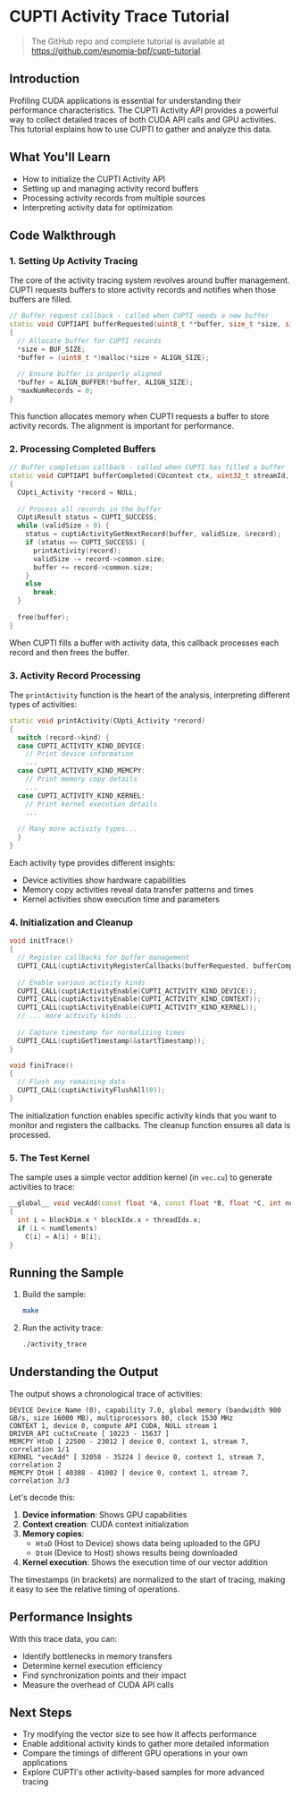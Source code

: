 # CUPTI Activity Trace Tutorial

> The GitHub repo and complete tutorial is available at <https://github.com/eunomia-bpf/cupti-tutorial>.

## Introduction

Profiling CUDA applications is essential for understanding their performance characteristics. The CUPTI Activity API provides a powerful way to collect detailed traces of both CUDA API calls and GPU activities. This tutorial explains how to use CUPTI to gather and analyze this data.

## What You'll Learn

- How to initialize the CUPTI Activity API
- Setting up and managing activity record buffers
- Processing activity records from multiple sources
- Interpreting activity data for optimization

## Code Walkthrough

### 1. Setting Up Activity Tracing

The core of the activity tracing system revolves around buffer management. CUPTI requests buffers to store activity records and notifies when those buffers are filled.

```cpp
// Buffer request callback - called when CUPTI needs a new buffer
static void CUPTIAPI bufferRequested(uint8_t **buffer, size_t *size, size_t *maxNumRecords)
{
  // Allocate buffer for CUPTI records
  *size = BUF_SIZE;
  *buffer = (uint8_t *)malloc(*size + ALIGN_SIZE);
  
  // Ensure buffer is properly aligned
  *buffer = ALIGN_BUFFER(*buffer, ALIGN_SIZE);
  *maxNumRecords = 0;
}
```

This function allocates memory when CUPTI requests a buffer to store activity records. The alignment is important for performance.

### 2. Processing Completed Buffers

```cpp
// Buffer completion callback - called when CUPTI has filled a buffer
static void CUPTIAPI bufferCompleted(CUcontext ctx, uint32_t streamId, uint8_t *buffer, size_t size, size_t validSize)
{
  CUpti_Activity *record = NULL;
  
  // Process all records in the buffer
  CUptiResult status = CUPTI_SUCCESS;
  while (validSize > 0) {
    status = cuptiActivityGetNextRecord(buffer, validSize, &record);
    if (status == CUPTI_SUCCESS) {
      printActivity(record);
      validSize -= record->common.size;
      buffer += record->common.size;
    }
    else
      break;
  }
  
  free(buffer);
}
```

When CUPTI fills a buffer with activity data, this callback processes each record and then frees the buffer.

### 3. Activity Record Processing

The `printActivity` function is the heart of the analysis, interpreting different types of activities:

```cpp
static void printActivity(CUpti_Activity *record)
{
  switch (record->kind) {
  case CUPTI_ACTIVITY_KIND_DEVICE:
    // Print device information
    ...
  case CUPTI_ACTIVITY_KIND_MEMCPY:
    // Print memory copy details
    ...
  case CUPTI_ACTIVITY_KIND_KERNEL:
    // Print kernel execution details
    ...
    
  // Many more activity types...
  }
}
```

Each activity type provides different insights:
- Device activities show hardware capabilities
- Memory copy activities reveal data transfer patterns and times
- Kernel activities show execution time and parameters

### 4. Initialization and Cleanup

```cpp
void initTrace()
{
  // Register callbacks for buffer management
  CUPTI_CALL(cuptiActivityRegisterCallbacks(bufferRequested, bufferCompleted));
  
  // Enable various activity kinds
  CUPTI_CALL(cuptiActivityEnable(CUPTI_ACTIVITY_KIND_DEVICE));
  CUPTI_CALL(cuptiActivityEnable(CUPTI_ACTIVITY_KIND_CONTEXT));
  CUPTI_CALL(cuptiActivityEnable(CUPTI_ACTIVITY_KIND_KERNEL));
  // ... more activity kinds ...
  
  // Capture timestamp for normalizing times
  CUPTI_CALL(cuptiGetTimestamp(&startTimestamp));
}

void finiTrace()
{
  // Flush any remaining data
  CUPTI_CALL(cuptiActivityFlushAll(0));
}
```

The initialization function enables specific activity kinds that you want to monitor and registers the callbacks. The cleanup function ensures all data is processed.

### 5. The Test Kernel

The sample uses a simple vector addition kernel (in `vec.cu`) to generate activities to trace:

```cpp
__global__ void vecAdd(const float *A, const float *B, float *C, int numElements)
{
  int i = blockDim.x * blockIdx.x + threadIdx.x;
  if (i < numElements)
    C[i] = A[i] + B[i];
}
```

## Running the Sample

1. Build the sample:
   ```bash
   make
   ```

2. Run the activity trace:
   ```bash
   ./activity_trace
   ```

## Understanding the Output

The output shows a chronological trace of activities:

```
DEVICE Device Name (0), capability 7.0, global memory (bandwidth 900 GB/s, size 16000 MB), multiprocessors 80, clock 1530 MHz
CONTEXT 1, device 0, compute API CUDA, NULL stream 1
DRIVER_API cuCtxCreate [ 10223 - 15637 ] 
MEMCPY HtoD [ 22500 - 23012 ] device 0, context 1, stream 7, correlation 1/1
KERNEL "vecAdd" [ 32058 - 35224 ] device 0, context 1, stream 7, correlation 2
MEMCPY DtoH [ 40388 - 41002 ] device 0, context 1, stream 7, correlation 3/3
```

Let's decode this:
1. **Device information**: Shows GPU capabilities
2. **Context creation**: CUDA context initialization
3. **Memory copies**: 
   - `HtoD` (Host to Device) shows data being uploaded to the GPU
   - `DtoH` (Device to Host) shows results being downloaded
4. **Kernel execution**: Shows the execution time of our vector addition

The timestamps (in brackets) are normalized to the start of tracing, making it easy to see the relative timing of operations.

## Performance Insights

With this trace data, you can:
- Identify bottlenecks in memory transfers
- Determine kernel execution efficiency
- Find synchronization points and their impact
- Measure the overhead of CUDA API calls

## Next Steps

- Try modifying the vector size to see how it affects performance
- Enable additional activity kinds to gather more detailed information
- Compare the timings of different GPU operations in your own applications
- Explore CUPTI's other activity-based samples for more advanced tracing 
